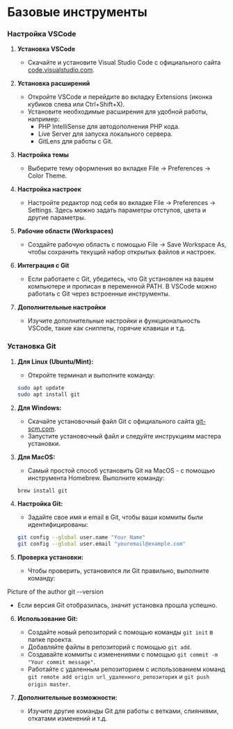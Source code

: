 # Базовые инструменты

### Настройка VSCode

1. **Установка VSCode**
   - Скачайте и установите Visual Studio Code с официального сайта [code.visualstudio.com](https://code.visualstudio.com/).
   
2. **Установка расширений**
   - Откройте VSCode и перейдите во вкладку Extensions (иконка кубиков слева или Ctrl+Shift+X).
   - Установите необходимые расширения для удобной работы, например:
     - PHP IntelliSense для автодополнения PHP кода.
     - Live Server для запуска локального сервера.
     - GitLens для работы с Git.

3. **Настройка темы**
   - Выберите тему оформления во вкладке File -> Preferences -> Color Theme.

4. **Настройка настроек**
   - Настройте редактор под себя во вкладке File -> Preferences -> Settings. Здесь можно задать параметры отступов, цвета и другие параметры.

5. **Рабочие области (Workspaces)**
   - Создайте рабочую область с помощью File -> Save Workspace As, чтобы сохранить текущий набор открытых файлов и настроек.

6. **Интеграция с Git**
   - Если работаете с Git, убедитесь, что Git установлен на вашем компьютере и прописан в переменной PATH. В VSCode можно работать с Git через встроенные инструменты.

7. **Дополнительные настройки**
   - Изучите дополнительные настройки и функциональность VSCode, такие как сниппеты, горячие клавиши и т.д.


### Установка Git

1. **Для Linux (Ubuntu/Mint):**
    - Откройте терминал и выполните команду:
    
    ```bash
    sudo apt update
    sudo apt install git
    ```

2. **Для Windows:**
    - Скачайте установочный файл Git с официального сайта [git-scm.com](https://git-scm.com/).
    - Запустите установочный файл и следуйте инструкциям мастера установки.

3. **Для MacOS:**
    - Самый простой способ установить Git на MacOS - с помощью инструмента Homebrew. Выполните команду:
    ```bash
    brew install git
    ```


4. **Настройка Git:**
    - Задайте свое имя и email в Git, чтобы ваши коммиты были идентифицированы:
    ```bash
    git config --global user.name "Your Name"
    git config --global user.email "youremail@example.com"
    ```


5. **Проверка установки:**
   - Чтобы проверить, установился ли Git правильно, выполните команду:
     
Picture of the author
     git --version
     

   - Если версия Git отобразилась, значит установка прошла успешно.

6. **Использование Git:**
   - Создайте новый репозиторий с помощью команды `git init` в папке проекта.
   - Добавляйте файлы в репозиторий с помощью `git add`.
   - Создавайте коммиты с изменениями с помощью `git commit -m "Your commit message"`.
   - Работайте с удаленным репозиторием с использованием команд `git remote add origin url_удаленного_репозитория` и `git push origin master`.

7. **Дополнительные возможности:**
   - Изучите другие команды Git для работы с ветками, слияниями, откатами изменений и т.д.